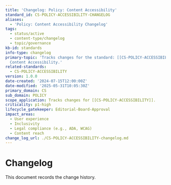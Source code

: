 ```yaml
---
title: 'Changelog: Policy: Content Accessibility'
standard_id: CS-POLICY-ACCESSIBILITY-CHANGELOG
aliases:
  - 'Policy: Content Accessibility Changelog'
tags:
  - status/active
  - content-type/changelog
  - topic/governance
kb-id: standards
info-type: changelog
primary-topic: 'Tracks changes for the standard: [[CS-POLICY-ACCESSIBILITY]] - Policy:
  Content Accessibility.'
related-standards:
  - CS-POLICY-ACCESSIBILITY
version: 1.0.0
date-created: '2024-07-15T12:00:00Z'
date-modified: '2025-05-31T10:05:30Z'
primary_domain: CS
sub_domain: POLICY
scope_application: Tracks changes for [[CS-POLICY-ACCESSIBILITY]].
criticality: p1-high
lifecycle_gatekeeper: Editorial-Board-Approval
impact_areas:
  - User experience
  - Inclusivity
  - Legal compliance (e.g., ADA, WCAG)
  - Content reach
change_log_url: ./CS-POLICY-ACCESSIBILITY-changelog.md
---
```


# Changelog

This document records the change history.
